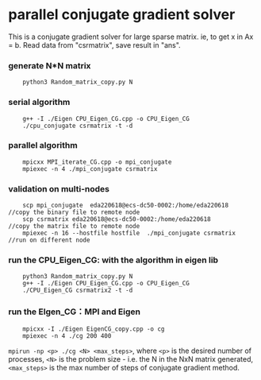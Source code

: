 parallel conjugate gradient solver
===================================
This is a conjugate gradient solver for large sparse matrix. ie, to get x in Ax = b.
Read data from "csrmatrix", save result in "ans".

### generate N*N matrix
		python3 Random_matrix_copy.py N  

### serial algorithm
		g++ -I ./Eigen CPU_Eigen_CG.cpp -o CPU_Eigen_CG
		./cpu_conjugate csrmatrix -t -d   

### parallel algorithm
		mpicxx MPI_iterate_CG.cpp -o mpi_conjugate
		mpiexec -n 4 ./mpi_conjugate csrmatrix

### validation on multi-nodes
		scp mpi_conjugate  eda220618@ecs-dc50-0002:/home/eda220618               //copy the binary file to remote node
		scp csrmatrix eda220618@ecs-dc50-0002:/home/eda220618                    //copy the matrix file to remote node
		mpiexec -n 16 --hostfile hostfile  ./mpi_conjugate csrmatrix             //run on different node

### run the CPU_Eigen_CG: with the algorithm in eigen lib
		python3 Random_matrix_copy.py N
		g++ -I ./Eigen CPU_Eigen_CG.cpp -o CPU_Eigen_CG
		./CPU_Eigen_CG csrmatrix2 -t -d

### run the EIgen_CG：MPI and Eigen
		mpicxx -I ./Eigen EigenCG_copy.cpp -o cg
		mpiexec -n 4 ./cg 200 400
`mpirun -np <p> ./cg <N> <max_steps>`, where `<p>` is the desired number of processes,
    `<N>` is the problem size - i.e. the N in the NxN matrix generated,
    `<max_steps>` is the max number of steps of conjugate gradient method.

